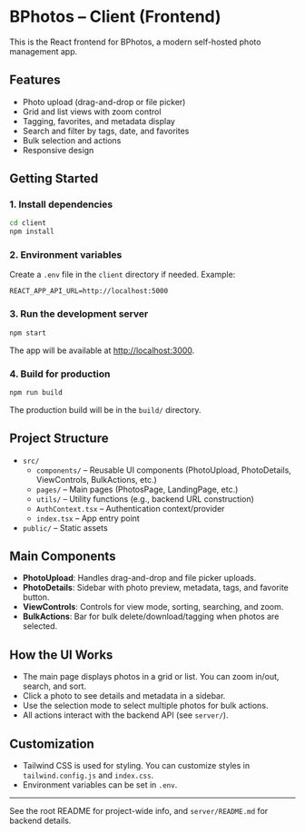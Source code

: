 # BPhotos – Client (Frontend)

This is the React frontend for BPhotos, a modern self-hosted photo management app.

## Features
- Photo upload (drag-and-drop or file picker)
- Grid and list views with zoom control
- Tagging, favorites, and metadata display
- Search and filter by tags, date, and favorites
- Bulk selection and actions
- Responsive design

## Getting Started

### 1. Install dependencies
```bash
cd client
npm install
```

### 2. Environment variables
Create a `.env` file in the `client` directory if needed. Example:
```
REACT_APP_API_URL=http://localhost:5000
```

### 3. Run the development server
```bash
npm start
```
The app will be available at [http://localhost:3000](http://localhost:3000).

### 4. Build for production
```bash
npm run build
```
The production build will be in the `build/` directory.

## Project Structure
- `src/`
  - `components/` – Reusable UI components (PhotoUpload, PhotoDetails, ViewControls, BulkActions, etc.)
  - `pages/` – Main pages (PhotosPage, LandingPage, etc.)
  - `utils/` – Utility functions (e.g., backend URL construction)
  - `AuthContext.tsx` – Authentication context/provider
  - `index.tsx` – App entry point
- `public/` – Static assets

## Main Components
- **PhotoUpload**: Handles drag-and-drop and file picker uploads.
- **PhotoDetails**: Sidebar with photo preview, metadata, tags, and favorite button.
- **ViewControls**: Controls for view mode, sorting, searching, and zoom.
- **BulkActions**: Bar for bulk delete/download/tagging when photos are selected.

## How the UI Works
- The main page displays photos in a grid or list. You can zoom in/out, search, and sort.
- Click a photo to see details and metadata in a sidebar.
- Use the selection mode to select multiple photos for bulk actions.
- All actions interact with the backend API (see `server/`).

## Customization
- Tailwind CSS is used for styling. You can customize styles in `tailwind.config.js` and `index.css`.
- Environment variables can be set in `.env`.

---
See the root README for project-wide info, and `server/README.md` for backend details.